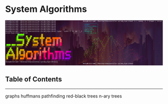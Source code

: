 # System Algorithms

![sys_algos](./system_algorithms_banner.png)

## Table of Contents
---

graphs
huffmans
pathfinding
red-black trees
n-ary trees

